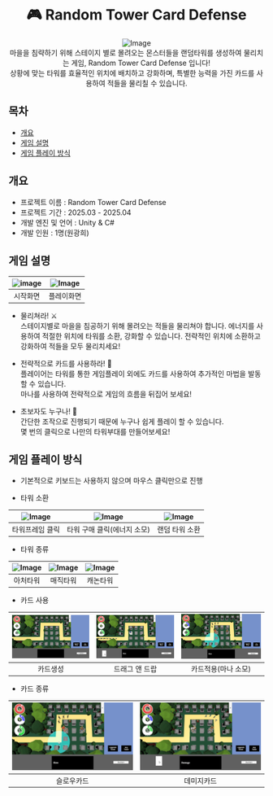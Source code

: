 <div align="center">
<h1> 🎮 Random Tower Card Defense 
</div>
<div align="center">
 <img width="536" height="356" alt="Image" src="https://github.com/user-attachments/assets/af4b8fd8-ae13-4a4b-b7e0-335f6681d589" />
 <br>
마을을 침략하기 위해 스테이지 별로 몰려오는 몬스터들을 랜덤타워를 생성하여 물리치는 게임, Random Tower Card Defense 입니다!
<br>상황에 맞는 타워를 효율적인 위치에 배치하고 강화하며, 특별한 능력을 가진 카드를 사용하여 적들을 물리칠 수 있습니다.
</div>
 
## 목차
 - [개요](#개요)
 - [게임 설명](#게임설명)
 - [게임 플레이 방식](#게임플레이방식)
   
## 개요
- 프로젝트 이름 : Random Tower Card Defense
- 프로젝트 기간 : 2025.03 - 2025.04
- 개발 엔진 및 언어 : Unity & C#
- 개발 인원 : 1명(원광희)

## 게임 설명


| <img width="1192" height="670" alt="image" src="https://github.com/user-attachments/assets/1dd4748a-4b4e-4ad7-96f5-e60636c09cdd" /> | <img width="1194" height="670" alt="Image" src="https://github.com/user-attachments/assets/cfc5c61c-41f3-446f-9ef8-63618cf8b74f" /> |
|:-------:|:-------:|
| 시작화면 | 플레이화면 |

- 물리쳐라! ⚔️
  <br>스테이지별로 마을을 침공하기 위해 몰려오는 적들을 물리쳐야 합니다. 에너지를 사용하여 적절한 위치에 타워를 소환, 강화할 수 있습니다. 전략적인 위치에 소환하고 강화하여 적들을 모두 물리치세요!
  <br>

- 전략적으로 카드를 사용하라! 🧩
  <br>플레이어는 타워를 통한 게임플레이 외에도 카드를 사용하여 추가적인 마법을 발동할 수 있습니다. <br>마나를 사용하여 전략적으로 게임의 흐름을 뒤집어 보세요!
  <br>

- 초보자도 누구나! 👶
   <br>간단한 조작으로 진행되기 때문에 누구나 쉽게 플레이 할 수 있습니다. <br>몇 번의 클릭으로 나만의 타워부대를 만들어보세요!
   <br>

## 게임 플레이 방식

- 기본적으로 키보드는 사용하지 않으며 마우스 클릭만으로 진행

- 타워 소환

| <img width="66" height="65" alt="Image" src="https://github.com/user-attachments/assets/338b3273-0382-4ab7-a0fb-20c8d2de82e1" /> | <img width="254" height="89" alt="Image" src="https://github.com/user-attachments/assets/87336d56-8cb7-4fd3-80ae-2096a2c3eddf" /> | <img width="74" height="77" alt="Image" src="https://github.com/user-attachments/assets/5ba5bdbc-5837-4468-ad78-b92ae2269319" /> |
|:---:|:---:|:---:|
| 타워프레임 클릭 | 타워 구매 클릭(에너지 소모) | 랜덤 타워 소환 |

- 타워 종류

| <img width="85" height="92" alt="Image" src="https://github.com/user-attachments/assets/596299c2-7a74-41b1-bb73-96e68f8e6479" /> | <img width="82" height="82" alt="Image" src="https://github.com/user-attachments/assets/eeac2556-cb36-4cf2-a589-713cfbd62be2" /> | <img width="74" height="77" alt="Image" src="https://github.com/user-attachments/assets/5ba5bdbc-5837-4468-ad78-b92ae2269319" /> |
|:---:|:---:|:---:|
| 아처타워 | 매직타워 | 캐논타워 |

- 카드 사용

| ![카드 생성](Assets/Docs/GenerageCard.gif) | ![드래그앤드랍](Assets/Docs/DragAndDrop.gif) | ![카드적용](Assets/Docs/SlowCard.gif) |
|:---:|:---:|:---:|
| 카드생성 | 드래그 앤 드랍 | 카드적용(마나 소모) |

- 카드 종류

| ![카드적용](Assets/Docs/SlowCard.gif) | ![카드적용](Assets/Docs/DamageCard.gif) |
|:---:|:---:|
| 슬로우카드 | 데미지카드 |
